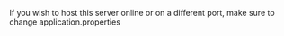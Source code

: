 If you wish to host this server online or on a different port, make sure to change application.properties
